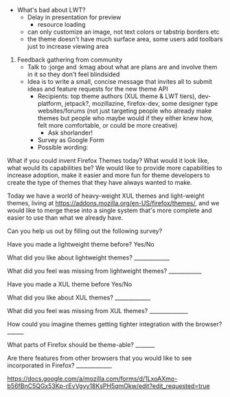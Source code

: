 * What's bad about LWT?
	* Delay in presentation for preview
		* resource loading
	* can only customize an image, not text colors or tabstrip borders etc
	* the theme doesn't have much surface area, some users add toolbars just to increase viewing area

1. Feedback gathering from community
	* Talk to :jorge and :kmag about what are plans are and involve them in it so they don't feel blindsided
	* Idea is to write a small, concise message that invites all to submit ideas and feature requests for the new theme API
		* Recipients: top theme authors (XUL theme & LWT tiers), dev-platform, jetpack?, mozillazine, firefox-dev, some designer type websites/forums (not just targeting people who already make themes but people who maybe would if they either knew how, felt more comfortable, or could be more creative)
			* Ask shorlander!
		* Survey as Google Form
		* Possible wording:

What if you could invent Firefox Themes today? What would it look like, what would its capabilities be?
We would like to provide more capabilities to increase adoption, make it easier and more fun for theme developers to create the type of themes that they have always wanted to make.

Today we have a world of heavy-weight XUL themes and light-weight themes, living at https://addons.mozilla.org/en-US/firefox/themes/, and we would like to merge these into a single system that's more complete and easier to use than what we already have.

Can you help us out by filling out the following survey?

Have you made a lightweight theme before? Yes/No

What did you like about lightweight themes? _____________

What did you feel was missing from lightweight themes? ____________

Have you made a XUL theme before Yes/No

What did you like about XUL themes? _____________

What did you feel was missing from XUL themes? ______________

How could you imagine themes getting tighter integration with the browser? ______

What parts of Firefox should be theme-able? _______

Are there features from other browsers that you would like to see incorporated in Firefox? _____________


https://docs.google.com/a/mozilla.com/forms/d/1LxoAXmo-b56fBnC5QGx53Kp-rEyVgyy18KsPH5qmOkw/edit?edit_requested=true


